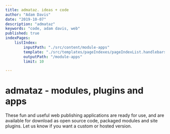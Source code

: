 ```yaml
---
title: admataz. ideas + code
author: "Adam Davis"
date: "2019-10-07"
description: "admataz"
keywords: "code, adam davis, web"
published: true
indexPages: 
    listIndex:
        inputPath: "./src/content/module-apps"
        template: "./src/templates/pageIndexes/pageIndexList.handlebars"
        outputPath: "/module-apps"
        limit: 10

---
```


# admataz - modules, plugins and apps

These fun and useful web publishing applications are ready for use,  and are available for download as open source code, packaged modules and site plugins. Let us know if you want a custom or hosted version.

